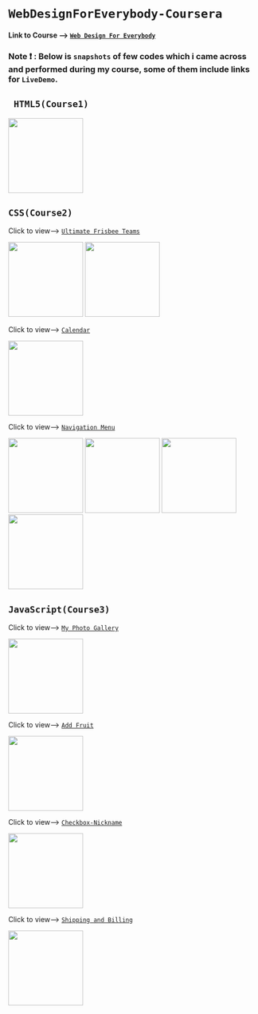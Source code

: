 # ``` WebDesignForEverybody-Coursera ```

#### Link to Course --> <a href="https://www.coursera.org/specializations/web-design?skipBrowseRedirect=true">``` Web Design For Everybody ```</a> 

### Note :heavy_exclamation_mark: : Below is ``` snapshots ``` of few codes which i came across and performed during my course, some of them include links for  ``` LiveDemo ```.

## ```  HTML5(Course1)  ```

<img src="https://github.com/intrepid-ishan/WebDesignForEverybody-Coursera/blob/master/Course1/Week3/Assignment/final.PNG" height=150px>


## ``` CSS(Course2) ```
Click to view--> <a href="https://intrepid-ishan.github.io/WebDesignForEverybody-Coursera/Course2/Week4/Assignment/teams.html">``` Ultimate Frisbee Teams ```</a> 

<img src="https://github.com/intrepid-ishan/WebDesignForEverybody-Coursera/blob/master/Course2/Week4/Assignment/teams.PNG"  height=150px>

<img src="https://github.com/intrepid-ishan/WebDesignForEverybody-Coursera/blob/master/Course2/Week4/Assignment/home.PNG"  height=150px>

Click to view--> <a href="https://intrepid-ishan.github.io/WebDesignForEverybody-Coursera/Course2/Week4/Code/calendar.html">``` Calendar ```</a> 

<img src="https://github.com/intrepid-ishan/WebDesignForEverybody-Coursera/blob/master/Course2/Week4/Code/calendar.PNG"  height=150px>


Click to view--> <a href="https://intrepid-ishan.github.io/WebDesignForEverybody-Coursera/Course2/Week4/Code/Navigation.html">``` Navigation Menu ```</a> 

<img src="https://github.com/intrepid-ishan/WebDesignForEverybody-Coursera/blob/master/Course2/Week4/Code/Navigation.PNG"  height=150px>

<img src="https://github.com/intrepid-ishan/WebDesignForEverybody-Coursera/blob/master/Course2/Week2/Code/about_me.PNG"  height=150px>

<img src="https://github.com/intrepid-ishan/WebDesignForEverybody-Coursera/blob/master/Course2/Week2/Code/about_me_edited.PNG"  height=150px>

<img src="https://github.com/intrepid-ishan/WebDesignForEverybody-Coursera/blob/master/Course2/Week1/Code/about_me.PNG"  height=150px>

## ``` JavaScript(Course3) ```

Click to view--> <a href="https://intrepid-ishan.github.io/WebDesignForEverybody-Coursera/Course3/Week2/Assignment/photoGallery.html">``` My Photo Gallery ```</a> 

<img src="https://github.com/intrepid-ishan/WebDesignForEverybody-Coursera/blob/master/Course3/Week2/Assignment/photoGallery.PNG" height="150px" >

Click to view--> <a href="https://intrepid-ishan.github.io/WebDesignForEverybody-Coursera/Course3/Week3/Code/favFruit.html">``` Add Fruit ```</a> 

<img src="https://github.com/intrepid-ishan/WebDesignForEverybody-Coursera/blob/master/Course3/Week3/Code/favFruit.PNG" height="150px">

Click to view--> <a href="https://intrepid-ishan.github.io/WebDesignForEverybody-Coursera/Course3/Week4/Code/nickname.html">``` Checkbox-Nickname ```</a> 

<img src="https://github.com/intrepid-ishan/WebDesignForEverybody-Coursera/blob/master/Course3/Week4/Code/nickname.PNG" height="150px">

Click to view--> <a href="https://intrepid-ishan.github.io/WebDesignForEverybody-Coursera/Course3/Week4/Assignment/form.html">``` Shipping and Billing ```</a> 

<img src="https://github.com/intrepid-ishan/WebDesignForEverybody-Coursera/blob/master/Course3/Week4/Assignment/form.PNG" height="150px">


